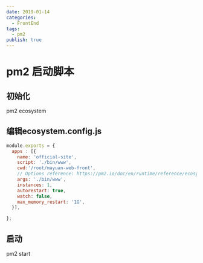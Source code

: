 ```yaml
---
date: 2019-01-14
categories:
  - FrontEnd
tags:
  - pm2
publish: true
---
```


# pm2 启动脚本

## 初始化

pm2 ecosystem

## 编辑ecosystem.config.js

```js
module.exports = {
  apps : [{
    name: 'official-site',
    script: './bin/www',
    cwd:'/root/mayuan-web-front',
    // Options reference: https://pm2.io/doc/en/runtime/reference/ecosystem-file/
    args: './bin/www',
    instances: 1,
    autorestart: true,
    watch: false,
    max_memory_restart: '1G',
  }],

};
```

## 启动

pm2 start
